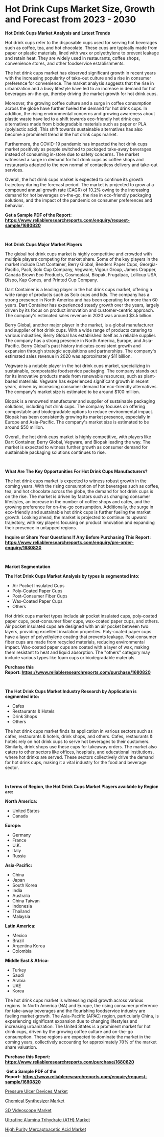 <p><h1>Hot Drink Cups Market Size, Growth and Forecast from 2023 - 2030</h1></p><p><strong>Hot Drink Cups Market Analysis and Latest Trends</strong></p>
<p><p>Hot drink cups refer to the disposable cups used for serving hot beverages such as coffee, tea, and hot chocolate. These cups are typically made from paper or plastic materials, lined with wax or polyethylene to prevent leakage and retain heat. They are widely used in restaurants, coffee shops, convenience stores, and other foodservice establishments.</p><p>The hot drink cups market has observed significant growth in recent years with the increasing popularity of take-out culture and a rise in consumer preference for convenience. The market analysis suggests that the rise in urbanization and a busy lifestyle have led to an increase in demand for hot beverages on-the-go, thereby driving the market growth for hot drink cups.</p><p>Moreover, the growing coffee culture and a surge in coffee consumption across the globe have further fueled the demand for hot drink cups. In addition, the rising environmental concerns and growing awareness about plastic waste have led to a shift towards eco-friendly hot drink cup alternatives made from biodegradable materials such as paper or PLA (polylactic acid). This shift towards sustainable alternatives has also become a prominent trend in the hot drink cups market.</p><p>Furthermore, the COVID-19 pandemic has impacted the hot drink cups market positively as people switched to packaged take-away beverages instead of consuming in-store due to safety concerns. The market witnessed a surge in demand for hot drink cups as coffee shops and restaurants adapted to the new normal of contactless delivery and take-out services.</p><p>Overall, the hot drink cups market is expected to continue its growth trajectory during the forecast period. The market is projected to grow at a compound annual growth rate (CAGR) of 10.2% owing to the increasing demand for hot beverages on-the-go, the rise in eco-friendly packaging solutions, and the impact of the pandemic on consumer preferences and behavior.</p></p>
<p><strong>Get a Sample PDF of the Report:&nbsp; <a href="https://www.reliableresearchreports.com/enquiry/request-sample/1680820">https://www.reliableresearchreports.com/enquiry/request-sample/1680820</a></strong></p>
<p>&nbsp;</p>
<p><strong>Hot Drink Cups Major Market Players</strong></p>
<p><p>The global hot drink cups market is highly competitive and crowded with multiple players competing for market share. Some of the key players in the market include Dart Container, Berry Global, Benders Paper Cups, Georgia-Pacific, Pacli, Solo Cup Company, Vegware, Vigour Group, James Cropper, Canada Brown Eco Products, Cosmoplast, Biopak, Frugalpac, Lollicup USA, Dispo, Kap Cones, and Printed Cup Company.</p><p>Dart Container is a leading player in the hot drink cups market, offering a wide range of products such as Solo cups and lids. The company has a strong presence in North America and has been operating for more than 60 years. Dart Container has experienced steady growth over the years, largely driven by its focus on product innovation and customer-centric approach. The company's estimated sales revenue in 2020 was around $3.5 billion.</p><p>Berry Global, another major player in the market, is a global manufacturer and supplier of hot drink cups. With a wide range of products catering to various industries, Berry Global has established itself as a reliable supplier. The company has a strong presence in North America, Europe, and Asia-Pacific. Berry Global's past history indicates consistent growth and expansion through strategic acquisitions and partnerships. The company's estimated sales revenue in 2020 was approximately $11 billion.</p><p>Vegware is a notable player in the hot drink cups market, specializing in sustainable, compostable foodservice packaging. The company stands out for its innovative products made from renewable resources, such as plant-based materials. Vegware has experienced significant growth in recent years, driven by increasing consumer demand for eco-friendly alternatives. The company's market size is estimated to be around $100 million.</p><p>Biopak is a renowned manufacturer and supplier of sustainable packaging solutions, including hot drink cups. The company focuses on offering compostable and biodegradable options to reduce environmental impact. Biopak has been consistently growing its market presence, especially in Europe and Asia-Pacific. The company's market size is estimated to be around $50 million.</p><p>Overall, the hot drink cups market is highly competitive, with players like Dart Container, Berry Global, Vegware, and Biopak leading the way. The market is expected to witness further growth as consumer demand for sustainable packaging solutions continues to rise.</p></p>
<p>&nbsp;</p>
<p><strong>What Are The Key Opportunities For Hot Drink Cups Manufacturers?</strong></p>
<p><p>The hot drink cups market is expected to witness robust growth in the coming years. With the rising consumption of hot beverages such as coffee, tea, and hot chocolate across the globe, the demand for hot drink cups is on the rise. The market is driven by factors such as changing consumer lifestyles, an increase in the number of coffee shops and cafes, and the growing preference for on-the-go consumption. Additionally, the surge in eco-friendly and sustainable hot drink cups is further fueling the market growth. Looking ahead, the market is projected to continue its upward trajectory, with key players focusing on product innovation and expanding their presence in untapped regions.</p></p>
<p><strong>Inquire or Share Your Questions If Any Before Purchasing This Report: <a href="https://www.reliableresearchreports.com/enquiry/pre-order-enquiry/1680820">https://www.reliableresearchreports.com/enquiry/pre-order-enquiry/1680820</a></strong></p>
<p>&nbsp;</p>
<p><strong>Market Segmentation</strong></p>
<p><strong>The Hot Drink Cups Market Analysis by types is segmented into:</strong></p>
<p><ul><li>Air Pocket Insulated Cups</li><li>Poly-Coated Paper Cups</li><li>Post-Consumer Fiber Cups</li><li>Wax-Coated Paper Cups</li><li>Others</li></ul></p>
<p><p>Hot drink cups market types include air pocket insulated cups, poly-coated paper cups, post-consumer fiber cups, wax-coated paper cups, and others. Air pocket insulated cups are designed with an air pocket between two layers, providing excellent insulation properties. Poly-coated paper cups have a layer of polyethylene coating that prevents leakage. Post-consumer fiber cups are made from recycled materials, reducing environmental impact. Wax-coated paper cups are coated with a layer of wax, making them resistant to heat and liquid absorption. The "others" category may include various types like foam cups or biodegradable materials.</p></p>
<p><strong>Purchase this Report:&nbsp;<a href="https://www.reliableresearchreports.com/purchase/1680820">https://www.reliableresearchreports.com/purchase/1680820</a></strong></p>
<p>&nbsp;</p>
<p><strong>The Hot Drink Cups Market Industry Research by Application is segmented into:</strong></p>
<p><ul><li>Cafes</li><li>Restaurants & Hotels</li><li>Drink Shops</li><li>Others</li></ul></p>
<p><p>The hot drink cups market finds its application in various sectors such as cafes, restaurants & hotels, drink shops, and others. Cafes, restaurants & hotels rely on hot drink cups to serve hot beverages to their customers. Similarly, drink shops use these cups for takeaway orders. The market also caters to other sectors like offices, hospitals, and educational institutions, where hot drinks are served. These sectors collectively drive the demand for hot drink cups, making it a vital industry for the food and beverage sector.</p></p>
<p>&nbsp;</p>
<p><strong>In terms of Region, the Hot Drink Cups Market Players available by Region are:</strong></p>
<p>
    <p> <strong> North America: </strong>
        <ul>
            <li>United States</li>
            <li>Canada</li>
        </ul>
        </p> 
    <p> <strong> Europe: </strong>
        <ul>
            <li>Germany</li>
            <li>France</li>
            <li>U.K.</li>
            <li>Italy</li>
            <li>Russia</li>
        </ul>
        </p> 
    <p> <strong> Asia-Pacific: </strong>
        <ul>
            <li>China</li>
            <li>Japan</li>
            <li>South Korea</li>
            <li>India</li>
            <li>Australia</li>
            <li>China Taiwan</li>
            <li>Indonesia</li>
            <li>Thailand</li>
            <li>Malaysia</li>
        </ul>
        </p> 
    <p> <strong> Latin America: </strong>
        <ul>
            <li>Mexico</li>
            <li>Brazil</li>
            <li>Argentina Korea</li>
            <li>Colombia</li>
        </ul>
        </p> 
    <p> <strong> Middle East & Africa: </strong>
        <ul>
            <li>Turkey</li>
            <li>Saudi</li>
            <li>Arabia</li>
            <li>UAE</li>
            <li>Korea</li>
        </ul>
    </p>
    </p>
<p><p>The hot drink cups market is witnessing rapid growth across various regions. In North America (NA) and Europe, the rising consumer preference for take-away beverages and the flourishing foodservice industry are fueling market growth. The Asia-Pacific (APAC) region, particularly China, is experiencing significant expansion due to changing lifestyles and increasing urbanization. The United States is a prominent market for hot drink cups, driven by the growing coffee culture and on-the-go consumption. These regions are expected to dominate the market in the coming years, collectively accounting for approximately 70% of the market share valuation.</p></p>
<p><strong>Purchase this Report: <a href="https://www.reliableresearchreports.com/purchase/1680820">https://www.reliableresearchreports.com/purchase/1680820</a></strong></p>
<p>&nbsp;<strong>Get a Sample PDF of the Report:&nbsp;&nbsp;<a href="https://www.reliableresearchreports.com/enquiry/request-sample/1680820">https://www.reliableresearchreports.com/enquiry/request-sample/1680820</a></strong></p>
<p><strong></strong></p>
<p><p><a href="https://medium.com/@klebogdani/pressure-ulcer-devices-market-size-cagr-trends-2024-2030-8721e5c2ac79">Pressure Ulcer Devices Market</a></p><p><a href="https://medium.com/@jaremington56468/chemical-synthesizer-market-size-growth-forecast-2023-2030-b77d34f68ffb">Chemical Synthesizer Market</a></p><p><a href="https://www.linkedin.com/pulse/3d-videoscope-market-size-2023-2030-global-industrial-analysis/">3D Videoscope Market</a></p><p><a href="https://www.linkedin.com/pulse/ultrafine-alumina-trihydrate-ath-market-research-report/">Ultrafine Alumina Trihydrate (ATH) Market</a></p><p><a href="https://www.linkedin.com/pulse/decoding-high-purity-mercaptoacetic-acid-market-deep-dive/">High Purity Mercaptoacetic Acid Market</a></p></p>